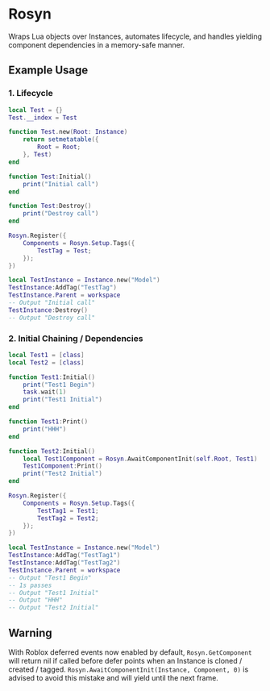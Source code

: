 # Rosyn

Wraps Lua objects over Instances, automates lifecycle, and handles yielding component dependencies in a memory-safe manner.

## Example Usage

### 1. Lifecycle

```lua
local Test = {}
Test.__index = Test

function Test.new(Root: Instance)
    return setmetatable({
        Root = Root;
    }, Test)
end

function Test:Initial()
    print("Initial call")
end

function Test:Destroy()
    print("Destroy call")
end

Rosyn.Register({
    Components = Rosyn.Setup.Tags({
        TestTag = Test;
    });
})

local TestInstance = Instance.new("Model")
TestInstance:AddTag("TestTag")
TestInstance.Parent = workspace
-- Output "Initial call"
TestInstance:Destroy()
-- Output "Destroy call"
```

### 2. Initial Chaining / Dependencies

```lua
local Test1 = [class]
local Test2 = [class]

function Test1:Initial()
    print("Test1 Begin")
    task.wait(1)
    print("Test1 Initial")
end

function Test1:Print()
    print("HHH")
end

function Test2:Initial()
    local Test1Component = Rosyn.AwaitComponentInit(self.Root, Test1)
    Test1Component:Print()
    print("Test2 Initial")
end

Rosyn.Register({
    Components = Rosyn.Setup.Tags({
        TestTag1 = Test1;
        TestTag2 = Test2;
    });
})

local TestInstance = Instance.new("Model")
TestInstance:AddTag("TestTag1")
TestInstance:AddTag("TestTag2")
TestInstance.Parent = workspace
-- Output "Test1 Begin"
-- 1s passes
-- Output "Test1 Initial"
-- Output "HHH"
-- Output "Test2 Initial"
```

## Warning

With Roblox deferred events now enabled by default, `Rosyn.GetComponent` will return nil if called before defer points when an Instance is cloned / created / tagged. `Rosyn.AwaitComponentInit(Instance, Component, 0)` is advised to avoid this mistake and will yield until the next frame.
